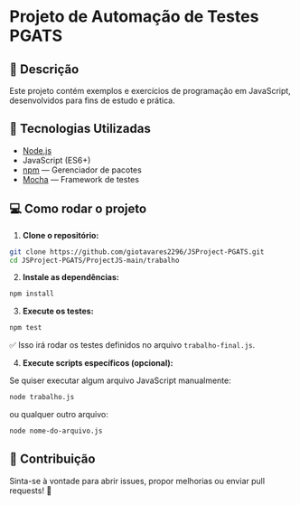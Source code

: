 # Projeto de Automação de Testes PGATS

## 📄 Descrição

Este projeto contém exemplos e exercícios de programação em JavaScript, desenvolvidos para fins de estudo e prática.

## 🚀 Tecnologias Utilizadas

- [Node.js](https://nodejs.org/)
- JavaScript (ES6+)
- [npm](https://www.npmjs.com/) — Gerenciador de pacotes
- [Mocha](https://mochajs.org/) — Framework de testes

## 💻 Como rodar o projeto

1. **Clone o repositório:**

```bash
git clone https://github.com/giotavares2296/JSProject-PGATS.git
cd JSProject-PGATS/ProjectJS-main/trabalho
```

2. **Instale as dependências:**

```bash
npm install
```

3. **Execute os testes:**

```bash
npm test
```

✅ Isso irá rodar os testes definidos no arquivo `trabalho-final.js`.

4. **Execute scripts específicos (opcional):**

Se quiser executar algum arquivo JavaScript manualmente:

```bash
node trabalho.js
```

ou qualquer outro arquivo:

```bash
node nome-do-arquivo.js
```

## 🤝 Contribuição

Sinta-se à vontade para abrir issues, propor melhorias ou enviar pull requests! 🚀
